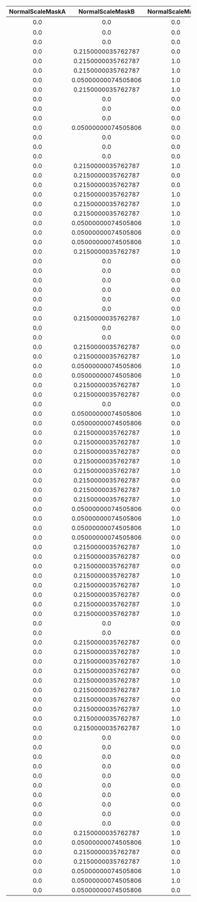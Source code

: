 | NormalScaleMaskA | NormalScaleMaskB | NormalScaleMaskG | NormalScaleMaskR | UniqueID | Label | Name | NpcResName | NpcSpResName | ResName | TorsoResName |
|:--:|:--:|:--:|:--:|:--:|:--:|:--:|:--:|:--:|:--:|:--:|
| 0.0 | 0.0 | 0.0 | 0.0 | 0 | 'None' | 'なし' | '' | '' | '' | '' | 
| 0.0 | 0.0 | 0.0 | 0.0 | 62 | 'NpcSpTopsSzaTshirtsL' | 'NpcSpTopsSzaTshirtsL' | '' | '' | 'NpcSpTopsSzaTshirtsL' | '' | 
| 0.0 | 0.0 | 0.0 | 0.0 | 63 | 'NpcSpBottomsRcmApronNS' | 'NpcSpBottomsRcmApronNS' | '' | '' | 'NpcSpBottomsRcmApronNS' | '' | 
| 0.0 | 0.2150000035762787 | 0.0 | 1.0 | 64 | 'PlayerTopsOnepieceSalopetteN' | 'PlayerTopsOnepieceSalopetteN' | 'OnepieceN' | 'OnepieceN' | 'PlayerTopsOnepieceSalopetteN' | 'FtrTorsoTopsPants' | 
| 0.0 | 0.2150000035762787 | 1.0 | 1.0 | 65 | 'PlayerTopsOnepieceSalopetteH' | 'PlayerTopsOnepieceSalopetteH' | 'OnepieceH' | 'OnepieceH' | 'PlayerTopsOnepieceSalopetteH' | 'FtrTorsoTopsPants' | 
| 0.0 | 0.2150000035762787 | 1.0 | 1.0 | 66 | 'PlayerTopsOnepieceSalopetteL' | 'PlayerTopsOnepieceSalopetteL' | 'OnepieceL' | 'OnepieceL' | 'PlayerTopsOnepieceSalopetteL' | 'FtrTorsoTopsPants' | 
| 0.0 | 0.05000000074505806 | 1.0 | 0.0 | 67 | 'PlayerTopsTopPuffH' | 'PlayerTopsTopPuffH' | 'TshirtsH' | 'TshirtsH' | 'PlayerTopsTopPuffH' | 'FtrTorsoTops' | 
| 0.0 | 0.2150000035762787 | 1.0 | 1.0 | 68 | 'PlayerTopsOnepieceAlinemydesign3dsL' | 'PlayerTopsOnepieceAlinemydesign3dsL' | 'OnepieceL' | 'OnepieceL' | 'PlayerTopsOnepieceAlinemydesign3dsL' | 'FtrTorsoTops' | 
| 0.0 | 0.0 | 0.0 | 0.0 | 69 | 'NpcSpTopsRcoTshirtsL' | 'NpcSpTopsRcoTshirtsL' | '' | '' | 'NpcSpTopsRcoTshirtsL' | '' | 
| 0.0 | 0.0 | 0.0 | 0.0 | 70 | 'NpcSpTopsRcmOuterL' | 'NpcSpTopsRcmOuterL' | '' | '' | 'NpcSpTopsRcmOuterL' | '' | 
| 0.0 | 0.0 | 0.0 | 0.0 | 71 | 'NpcSpTopsRcmYshirtsH' | 'NpcSpTopsRcmYshirtsH' | '' | '' | 'NpcSpTopsRcmYshirtsH' | '' | 
| 0.0 | 0.05000000074505806 | 0.0 | 0.0 | 72 | 'PlayerTopsTopYshirtsmydesignN' | 'PlayerTopsTopYshirtsmydesignN' | 'TshirtsmydesignN' | 'TshirtsN' | 'PlayerTopsTopYshirtsmydesignN' | 'FtrTorsoTops' | 
| 0.0 | 0.0 | 0.0 | 0.0 | 73 | 'NpcSpTopsRcmYshirtsapronH' | 'NpcSpTopsRcmYshirtsapronH' | '' | '' | 'NpcSpTopsRcmYshirtsapronH' | '' | 
| 0.0 | 0.0 | 0.0 | 0.0 | 74 | 'NpcSpTopsSzaYshirtsH' | 'NpcSpTopsSzaYshirtsH' | '' | '' | 'NpcSpTopsSzaYshirtsH' | '' | 
| 0.0 | 0.0 | 0.0 | 0.0 | 75 | 'NpcSpTopsSzaOuterL' | 'NpcSpTopsSzaOuterL' | '' | '' | 'NpcSpTopsSzaOuterL' | '' | 
| 0.0 | 0.2150000035762787 | 1.0 | 1.0 | 76 | 'PlayerTopsOnepieceKimonomydesignL' | 'PlayerTopsOnepieceKimonomydesignL' | 'OnepiecemydesignL' | 'OnepieceL' | 'PlayerTopsOnepieceKimonomydesignL' | 'FtrTorsoTops' | 
| 0.0 | 0.2150000035762787 | 0.0 | 1.0 | 78 | 'PlayerTopsOnepieceRibmydesignN' | 'PlayerTopsOnepieceRibmydesignN' | 'OnepiecemydesignN' | 'OnepieceN' | 'PlayerTopsOnepieceRibmydesignN' | 'FtrTorsoTops' | 
| 0.0 | 0.2150000035762787 | 0.0 | 1.0 | 79 | 'PlayerTopsOnepieceBoxmydesignN' | 'PlayerTopsOnepieceBoxmydesignN' | 'OnepiecemydesignN' | 'OnepieceN' | 'PlayerTopsOnepieceBoxmydesignN' | 'FtrTorsoTops' | 
| 0.0 | 0.2150000035762787 | 1.0 | 1.0 | 80 | 'PlayerTopsOnepieceDressmydesignL' | 'PlayerTopsOnepieceDressmydesignL' | 'OnepiecemydesignL' | 'OnepieceL' | 'PlayerTopsOnepieceDressmydesignL' | 'FtrTorsoTops' | 
| 0.0 | 0.2150000035762787 | 1.0 | 1.0 | 81 | 'PlayerTopsOnepieceBalloonmydesignH' | 'PlayerTopsOnepieceBalloonmydesignH' | 'OnepiecemydesignH' | 'OnepieceH' | 'PlayerTopsOnepieceBalloonmydesignH' | 'FtrTorsoTops' | 
| 0.0 | 0.2150000035762787 | 1.0 | 1.0 | 82 | 'PlayerTopsTopCoatmydesignL' | 'PlayerTopsTopCoatmydesignL' | 'OnepiecemydesignL' | 'OnepieceL' | 'PlayerTopsTopCoatmydesignL' | 'FtrTorsoTops' | 
| 0.0 | 0.05000000074505806 | 1.0 | 0.0 | 83 | 'PlayerTopsTopTshirtsmydesignH' | 'PlayerTopsTopTshirtsmydesignH' | 'TshirtsmydesignH' | 'TshirtsH' | 'PlayerTopsTopTshirtsmydesignH' | 'FtrTorsoTops' | 
| 0.0 | 0.05000000074505806 | 0.0 | 0.0 | 85 | 'PlayerTopsTopTshirtsmydesignN' | 'PlayerTopsTopTshirtsmydesignN' | 'TshirtsmydesignN' | 'TshirtsN' | 'PlayerTopsTopTshirtsmydesignN' | 'FtrTorsoTops' | 
| 0.0 | 0.05000000074505806 | 1.0 | 0.0 | 87 | 'PlayerTopsTopOutermydesignL' | 'PlayerTopsTopOutermydesignL' | 'TshirtsmydesignL' | 'TshirtsL' | 'PlayerTopsTopOutermydesignL' | 'FtrTorsoTops' | 
| 0.0 | 0.2150000035762787 | 1.0 | 1.0 | 88 | 'PlayerTopsOnepieceRobeL' | 'PlayerTopsOnepieceRobeL' | 'OnepieceL' | 'OnepieceL' | 'PlayerTopsOnepieceRobeL' | 'FtrTorsoTops' | 
| 0.0 | 0.0 | 0.0 | 0.0 | 95 | 'NpcSpTopsXctTshirtsN' | 'NpcSpTopsXctTshirtsN' | '' | '' | 'NpcSpTopsXctTshirtsN' | '' | 
| 0.0 | 0.0 | 0.0 | 0.0 | 97 | 'NpcSpBottomsFoxApronNS' | 'NpcSpBottomsFoxApronNS' | '' | '' | 'NpcSpBottomsFoxApronNS' | '' | 
| 0.0 | 0.0 | 0.0 | 0.0 | 98 | 'NpcSpTopsAlwOnepieceN' | 'NpcSpTopsAlwOnepieceN' | '' | '' | 'NpcSpTopsAlwOnepieceN' | '' | 
| 0.0 | 0.0 | 0.0 | 0.0 | 99 | 'NpcSpTopsAlpOnepieceN' | 'NpcSpTopsAlpOnepieceN' | '' | '' | 'NpcSpTopsAlpOnepieceN' | '' | 
| 0.0 | 0.0 | 0.0 | 0.0 | 101 | 'NpcSpTopsAlwOnepieceDressN' | 'NpcSpTopsAlwOnepieceDressN' | '' | '' | 'NpcSpTopsAlwOnepieceDressN' | '' | 
| 0.0 | 0.0 | 0.0 | 0.0 | 102 | 'NpcSpTopsAlpTshirtsL' | 'NpcSpTopsAlpTshirtsL' | '' | '' | 'NpcSpTopsAlpTshirtsL' | '' | 
| 0.0 | 0.2150000035762787 | 1.0 | 1.0 | 108 | 'PlayerTopsMarinesuitNormalL' | 'PlayerTopsMarinesuitNormalL' | 'OnepieceL' | 'OnepieceL' | 'PlayerTopsMarinesuitNormalL' | 'FtrTorsoTopsPants' | 
| 0.0 | 0.0 | 0.0 | 0.0 | 109 | 'NpcSpBottomsFoxPantsWide' | 'NpcSpBottomsFoxPantsWide' | '' | '' | 'NpcSpBottomsFoxPantsWide' | '' | 
| 0.0 | 0.0 | 0.0 | 0.0 | 110 | 'NpcSpTopsFoxOuterL' | 'NpcSpTopsFoxOuterL' | '' | '' | 'NpcSpTopsFoxOuterL' | '' | 
| 0.0 | 0.2150000035762787 | 0.0 | 1.0 | 111 | 'PlayerTopsMarinesuitNormalN' | 'PlayerTopsMarinesuitNormalN' | 'OnepieceN' | 'OnepieceN' | 'PlayerTopsMarinesuitNormalN' | 'FtrTorsoTopsPants' | 
| 0.0 | 0.2150000035762787 | 1.0 | 1.0 | 112 | 'PlayerTopsMarinesuitNormalH' | 'PlayerTopsMarinesuitNormalH' | 'OnepieceH' | 'OnepieceH' | 'PlayerTopsMarinesuitNormalH' | 'FtrTorsoTopsPants' | 
| 0.0 | 0.05000000074505806 | 1.0 | 0.0 | 1 | 'PlayerTopsTopTshirtsH' | 'PlayerTopsTopTshirtsH' | 'TshirtsH' | 'TshirtsH' | 'PlayerTopsTopTshirtsH' | 'FtrTorsoTops' | 
| 0.0 | 0.05000000074505806 | 1.0 | 0.0 | 2 | 'PlayerTopsTopOuterL' | 'PlayerTopsTopOuterL' | 'TshirtsL' | 'TshirtsL' | 'PlayerTopsTopOuterL' | 'FtrTorsoTops' | 
| 0.0 | 0.2150000035762787 | 1.0 | 1.0 | 3 | 'PlayerTopsTopCoatL' | 'PlayerTopsTopCoatL' | 'OnepieceL' | 'OnepieceL' | 'PlayerTopsTopCoatL' | 'FtrTorsoTops' | 
| 0.0 | 0.2150000035762787 | 0.0 | 1.0 | 4 | 'PlayerTopsOnepieceBalloonN' | 'PlayerTopsOnepieceBalloonN' | 'OnepieceN' | 'OnepieceN' | 'PlayerTopsOnepieceBalloonN' | 'FtrTorsoTops' | 
| 0.0 | 0.0 | 0.0 | 1.0 | 7 | 'PlayerBottomsPantsNormal' | 'PlayerBottomsPantsNormal' | '' | 'PantsNormal' | 'PlayerBottomsPantsNormal' | 'FtrTorsoBottomsPants' | 
| 0.0 | 0.05000000074505806 | 1.0 | 0.0 | 8 | 'PlayerTopsTopTshirtsL' | 'PlayerTopsTopTshirtsL' | 'TshirtsL' | 'TshirtsL' | 'PlayerTopsTopTshirtsL' | 'FtrTorsoTops' | 
| 0.0 | 0.05000000074505806 | 0.0 | 0.0 | 9 | 'PlayerTopsTopTshirtsN' | 'PlayerTopsTopTshirtsN' | 'TshirtsN' | 'TshirtsN' | 'PlayerTopsTopTshirtsN' | 'FtrTorsoTops' | 
| 0.0 | 0.2150000035762787 | 1.0 | 1.0 | 10 | 'PlayerTopsOnepieceBalloonH' | 'PlayerTopsOnepieceBalloonH' | 'OnepieceH' | 'OnepieceH' | 'PlayerTopsOnepieceBalloonH' | 'FtrTorsoTops' | 
| 0.0 | 0.2150000035762787 | 1.0 | 1.0 | 11 | 'PlayerTopsOnepieceBalloonL' | 'PlayerTopsOnepieceBalloonL' | 'OnepieceL' | 'OnepieceL' | 'PlayerTopsOnepieceBalloonL' | 'FtrTorsoTops' | 
| 0.0 | 0.2150000035762787 | 0.0 | 1.0 | 12 | 'PlayerTopsOnepieceAlineN' | 'PlayerTopsOnepieceAlineN' | 'OnepieceN' | 'OnepieceN' | 'PlayerTopsOnepieceAlineN' | 'FtrTorsoTops' | 
| 0.0 | 0.2150000035762787 | 1.0 | 1.0 | 13 | 'PlayerTopsOnepieceAlineH' | 'PlayerTopsOnepieceAlineH' | 'OnepieceH' | 'OnepieceH' | 'PlayerTopsOnepieceAlineH' | 'FtrTorsoTops' | 
| 0.0 | 0.2150000035762787 | 1.0 | 1.0 | 14 | 'PlayerTopsOnepieceAlineL' | 'PlayerTopsOnepieceAlineL' | 'OnepieceL' | 'OnepieceL' | 'PlayerTopsOnepieceAlineL' | 'FtrTorsoTops' | 
| 0.0 | 0.2150000035762787 | 0.0 | 1.0 | 15 | 'PlayerTopsOnepieceBoxN' | 'PlayerTopsOnepieceBoxN' | 'OnepieceN' | 'OnepieceN' | 'PlayerTopsOnepieceBoxN' | 'FtrTorsoTops' | 
| 0.0 | 0.2150000035762787 | 1.0 | 1.0 | 16 | 'PlayerTopsOnepieceBoxH' | 'PlayerTopsOnepieceBoxH' | 'OnepieceH' | 'OnepieceH' | 'PlayerTopsOnepieceBoxH' | 'FtrTorsoTops' | 
| 0.0 | 0.2150000035762787 | 1.0 | 1.0 | 17 | 'PlayerTopsOnepieceBoxL' | 'PlayerTopsOnepieceBoxL' | 'OnepieceL' | 'OnepieceL' | 'PlayerTopsOnepieceBoxL' | 'FtrTorsoTops' | 
| 0.0 | 0.05000000074505806 | 0.0 | 0.0 | 18 | 'PlayerTopsTopOuterN' | 'PlayerTopsTopOuterN' | 'TshirtsN' | 'TshirtsN' | 'PlayerTopsTopOuterN' | 'FtrTorsoTops' | 
| 0.0 | 0.05000000074505806 | 1.0 | 0.0 | 20 | 'PlayerTopsTopYshirtsL' | 'PlayerTopsTopYshirtsL' | 'TshirtsL' | 'TshirtsL' | 'PlayerTopsTopYshirtsL' | 'FtrTorsoTops' | 
| 0.0 | 0.05000000074505806 | 1.0 | 0.0 | 21 | 'PlayerTopsTopYshirtsH' | 'PlayerTopsTopYshirtsH' | 'TshirtsH' | 'TshirtsH' | 'PlayerTopsTopYshirtsH' | 'FtrTorsoTops' | 
| 0.0 | 0.05000000074505806 | 0.0 | 0.0 | 22 | 'PlayerTopsTopYshirtsN' | 'PlayerTopsTopYshirtsN' | 'TshirtsN' | 'TshirtsN' | 'PlayerTopsTopYshirtsN' | 'FtrTorsoTops' | 
| 0.0 | 0.2150000035762787 | 1.0 | 1.0 | 26 | 'PlayerTopsTopCoatH' | 'PlayerTopsTopCoatH' | 'OnepieceH' | 'OnepieceH' | 'PlayerTopsTopCoatH' | 'FtrTorsoTops' | 
| 0.0 | 0.2150000035762787 | 0.0 | 1.0 | 27 | 'PlayerTopsTopCoatN' | 'PlayerTopsTopCoatN' | 'OnepieceN' | 'OnepieceN' | 'PlayerTopsTopCoatN' | 'FtrTorsoTops' | 
| 0.0 | 0.2150000035762787 | 0.0 | 1.0 | 28 | 'PlayerTopsOnepieceRibN' | 'PlayerTopsOnepieceRibN' | 'OnepieceN' | 'OnepieceN' | 'PlayerTopsOnepieceRibN' | 'FtrTorsoTops' | 
| 0.0 | 0.2150000035762787 | 1.0 | 1.0 | 29 | 'PlayerTopsOnepieceRibH' | 'PlayerTopsOnepieceRibH' | 'OnepieceH' | 'OnepieceH' | 'PlayerTopsOnepieceRibH' | 'FtrTorsoTops' | 
| 0.0 | 0.2150000035762787 | 1.0 | 1.0 | 30 | 'PlayerTopsOnepieceRibL' | 'PlayerTopsOnepieceRibL' | 'OnepieceL' | 'OnepieceL' | 'PlayerTopsOnepieceRibL' | 'FtrTorsoTops' | 
| 0.0 | 0.2150000035762787 | 0.0 | 1.0 | 33 | 'PlayerTopsOnepieceDressN' | 'PlayerTopsOnepieceDressN' | 'OnepieceN' | 'OnepieceN' | 'PlayerTopsOnepieceDressN' | 'FtrTorsoTops' | 
| 0.0 | 0.2150000035762787 | 1.0 | 1.0 | 34 | 'PlayerTopsOnepieceDressH' | 'PlayerTopsOnepieceDressH' | 'OnepieceH' | 'OnepieceH' | 'PlayerTopsOnepieceDressH' | 'FtrTorsoTops' | 
| 0.0 | 0.2150000035762787 | 1.0 | 1.0 | 35 | 'PlayerTopsOnepieceDressL' | 'PlayerTopsOnepieceDressL' | 'OnepieceL' | 'OnepieceL' | 'PlayerTopsOnepieceDressL' | 'FtrTorsoTops' | 
| 0.0 | 0.0 | 0.0 | 1.0 | 36 | 'PlayerBottomsSkirtAline' | 'PlayerBottomsSkirtAline' | '' | 'SkirtAline' | 'PlayerBottomsSkirtAline' | 'FtrTorsoBottoms' | 
| 0.0 | 0.0 | 0.0 | 1.0 | 38 | 'PlayerBottomsPantsWide' | 'PlayerBottomsPantsWide' | '' | 'PantsWide' | 'PlayerBottomsPantsWide' | 'FtrTorsoBottomsPants' | 
| 0.0 | 0.2150000035762787 | 0.0 | 1.0 | 39 | 'PlayerTopsOnepieceOverallN' | 'PlayerTopsOnepieceOverallN' | 'OnepieceN' | 'OnepieceN' | 'PlayerTopsOnepieceOverallN' | 'FtrTorsoTopsPants' | 
| 0.0 | 0.2150000035762787 | 1.0 | 1.0 | 40 | 'PlayerTopsOnepieceOverallH' | 'PlayerTopsOnepieceOverallH' | 'OnepieceH' | 'OnepieceH' | 'PlayerTopsOnepieceOverallH' | 'FtrTorsoTopsPants' | 
| 0.0 | 0.2150000035762787 | 1.0 | 1.0 | 41 | 'PlayerTopsOnepieceOverallL' | 'PlayerTopsOnepieceOverallL' | 'OnepieceL' | 'OnepieceL' | 'PlayerTopsOnepieceOverallL' | 'FtrTorsoTopsPants' | 
| 0.0 | 0.2150000035762787 | 0.0 | 1.0 | 42 | 'PlayerTopsOnepieceAlongN' | 'PlayerTopsOnepieceAlongN' | 'OnepieceN' | 'OnepieceN' | 'PlayerTopsOnepieceAlongN' | 'FtrTorsoTops' | 
| 0.0 | 0.2150000035762787 | 1.0 | 1.0 | 43 | 'PlayerTopsOnepieceAlongH' | 'PlayerTopsOnepieceAlongH' | 'OnepieceH' | 'OnepieceH' | 'PlayerTopsOnepieceAlongH' | 'FtrTorsoTops' | 
| 0.0 | 0.2150000035762787 | 1.0 | 1.0 | 44 | 'PlayerTopsOnepieceAlongL' | 'PlayerTopsOnepieceAlongL' | 'OnepieceL' | 'OnepieceL' | 'PlayerTopsOnepieceAlongL' | 'FtrTorsoTops' | 
| 0.0 | 0.2150000035762787 | 0.0 | 1.0 | 45 | 'PlayerTopsOnepieceBlongN' | 'PlayerTopsOnepieceBlongN' | 'OnepieceN' | 'OnepieceN' | 'PlayerTopsOnepieceBlongN' | 'FtrTorsoTops' | 
| 0.0 | 0.2150000035762787 | 1.0 | 1.0 | 46 | 'PlayerTopsOnepieceBlongH' | 'PlayerTopsOnepieceBlongH' | 'OnepieceH' | 'OnepieceH' | 'PlayerTopsOnepieceBlongH' | 'FtrTorsoTops' | 
| 0.0 | 0.2150000035762787 | 1.0 | 1.0 | 47 | 'PlayerTopsOnepieceBlongL' | 'PlayerTopsOnepieceBlongL' | 'OnepieceL' | 'OnepieceL' | 'PlayerTopsOnepieceBlongL' | 'FtrTorsoTops' | 
| 0.0 | 0.2150000035762787 | 1.0 | 1.0 | 48 | 'PlayerTopsOnepieceKimonoL' | 'PlayerTopsOnepieceKimonoL' | 'OnepieceL' | 'OnepieceL' | 'PlayerTopsOnepieceKimonoL' | 'FtrTorsoTops' | 
| 0.0 | 0.0 | 0.0 | 1.0 | 49 | 'PlayerBottomsSkirtBox' | 'PlayerBottomsSkirtBox' | '' | 'SkirtBox' | 'PlayerBottomsSkirtBox' | 'FtrTorsoBottoms' | 
| 0.0 | 0.0 | 0.0 | 1.0 | 50 | 'PlayerBottomsSkirtLong' | 'PlayerBottomsSkirtLong' | '' | 'SkirtLong' | 'PlayerBottomsSkirtLong' | 'FtrTorsoBottoms' | 
| 0.0 | 0.0 | 0.0 | 1.0 | 51 | 'PlayerBottomsPantsHalf' | 'PlayerBottomsPantsHalf' | '' | 'PantsHalf' | 'PlayerBottomsPantsHalf' | 'FtrTorsoBottomsPants' | 
| 0.0 | 0.0 | 0.0 | 1.0 | 52 | 'PlayerBottomsPantsHot' | 'PlayerBottomsPantsHot' | '' | 'PantsHot' | 'PlayerBottomsPantsHot' | 'FtrTorsoBottomsPants' | 
| 0.0 | 0.0 | 0.0 | 0.0 | 53 | 'NpcSpTopsRcoYshirtsH' | 'NpcSpTopsRcoYshirtsH' | '' | '' | 'NpcSpTopsRcoYshirtsH' | '' | 
| 0.0 | 0.0 | 0.0 | 0.0 | 54 | 'NpcSpBottomsRcoPantsHalf' | 'NpcSpBottomsRcoPantsHalf' | '' | '' | 'NpcSpBottomsRcoPantsHalf' | '' | 
| 0.0 | 0.0 | 0.0 | 0.0 | 55 | 'NpcSpTopsSzaTshirtsH' | 'NpcSpTopsSzaTshirtsH' | '' | '' | 'NpcSpTopsSzaTshirtsH' | '' | 
| 0.0 | 0.0 | 0.0 | 0.0 | 56 | 'NpcSpBottomsSzaSkirtBox' | 'NpcSpBottomsSzaSkirtBox' | '' | '' | 'NpcSpBottomsSzaSkirtBox' | '' | 
| 0.0 | 0.0 | 0.0 | 0.0 | 57 | 'NpcSpBottomsRcoPantsNormal' | 'NpcSpBottomsRcoPantsNormal' | '' | '' | 'NpcSpBottomsRcoPantsNormal' | '' | 
| 0.0 | 0.0 | 0.0 | 0.0 | 58 | 'NpcSpTopsRcoOuterL' | 'NpcSpTopsRcoOuterL' | '' | '' | 'NpcSpTopsRcoOuterL' | '' | 
| 0.0 | 0.2150000035762787 | 1.0 | 1.0 | 59 | 'PlayerTopsOnepieceAlinemydesignH' | 'PlayerTopsOnepieceAlinemydesignH' | 'OnepiecemydesignH' | 'OnepieceH' | 'PlayerTopsOnepieceAlinemydesignH' | 'FtrTorsoTops' | 
| 0.0 | 0.05000000074505806 | 1.0 | 0.0 | 60 | 'PlayerTopsTopYshirtsmydesignL' | 'PlayerTopsTopYshirtsmydesignL' | 'TshirtsmydesignL' | 'TshirtsL' | 'PlayerTopsTopYshirtsmydesignL' | 'FtrTorsoTops' | 
| 0.0 | 0.2150000035762787 | 0.0 | 1.0 | 90 | 'PlayerTopsOnepieceAlinemydesign3dsN' | 'PlayerTopsOnepieceAlinemydesign3dsN' | 'OnepieceN' | 'OnepieceN' | 'PlayerTopsOnepieceAlinemydesign3dsN' | 'FtrTorsoTops' | 
| 0.0 | 0.2150000035762787 | 1.0 | 1.0 | 89 | 'PlayerTopsOnepieceAlinemydesign3dsH' | 'PlayerTopsOnepieceAlinemydesign3dsH' | 'OnepieceH' | 'OnepieceH' | 'PlayerTopsOnepieceAlinemydesign3dsH' | 'FtrTorsoTops' | 
| 0.0 | 0.05000000074505806 | 1.0 | 0.0 | 93 | 'PlayerTopsTopTshirtsmydesign3dsH' | 'PlayerTopsTopTshirtsmydesign3dsH' | 'TshirtsH' | 'TshirtsH' | 'PlayerTopsTopTshirtsmydesign3dsH' | 'FtrTorsoTops' | 
| 0.0 | 0.05000000074505806 | 1.0 | 0.0 | 92 | 'PlayerTopsTopTshirtsmydesign3dsL' | 'PlayerTopsTopTshirtsmydesign3dsL' | 'TshirtsL' | 'TshirtsL' | 'PlayerTopsTopTshirtsmydesign3dsL' | 'FtrTorsoTops' | 
| 0.0 | 0.05000000074505806 | 0.0 | 0.0 | 91 | 'PlayerTopsTopTshirtsmydesign3dsN' | 'PlayerTopsTopTshirtsmydesign3dsN' | 'TshirtsN' | 'TshirtsN' | 'PlayerTopsTopTshirtsmydesign3dsN' | 'FtrTorsoTops' | 
